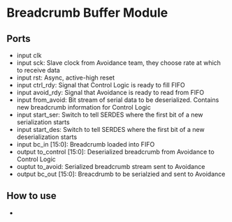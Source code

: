 # Breadcrumb Buffer Module
## Ports 
- input clk
- input sck: Slave clock from Avoidance team, they choose rate at which to receive data
- input rst: Async, active-high reset
- input ctrl_rdy: Signal that Control Logic is ready to fill FIFO
- input avoid_rdy: Signal that Avoidance is ready to read from FIFO
- input from_avoid: Bit stream of serial data to be deserialized. Contains new breadcrumb information for Control Logic
- input start_ser: Switch to tell SERDES where the first bit of a new serialization starts
- input start_des: Switch to tell SERDES where the first bit of a new deserialization starts
- input bc_in [15:0]: Breadcrumb loaded into FIFO
- output to_control [15:0]: Deserialized breadcrumb from Avoidance to Control Logic
- ouptut to_avoid: Serialized breadcrumb stream sent to Avoidance
- output bc_out [15:0]: Breacdrumb to be serialzied and sent to Avoidance
## How to use
- 


<!-- - When inc signal goes high, it will increment the currently held address. 
- When the jump signal is high, it sets the program counter register to store the address inputted in the "addrin" port
- The addrout stored in this register is constantly outputted to the "addrout" port, which will be tied to the onboard rom. -->



<!-- 
## Setting up the ROM
### Basic
- Make Memory Type be "Single Port ROM"
- ![image](../img/ROM_inst_1.jpg)
### Port A Options
- Port A Width: 16
- Port A Depth: 256
- Enable Port Type: Always Enabled
- ![image](../img/ROM_inst_2.jpg)
### Other Options
- Make sure that you load init file with the coefficient needs to be put on the  -->